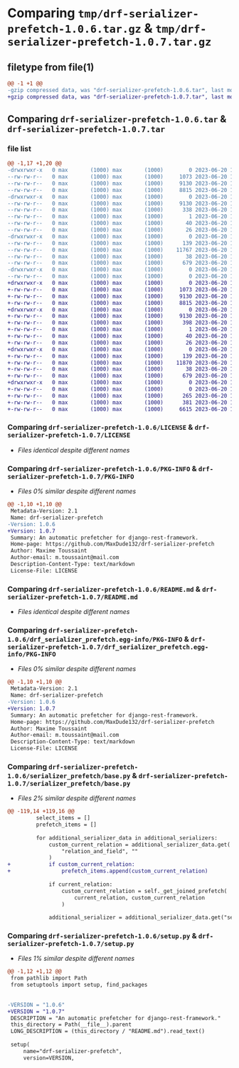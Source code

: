 # Comparing `tmp/drf-serializer-prefetch-1.0.6.tar.gz` & `tmp/drf-serializer-prefetch-1.0.7.tar.gz`

## filetype from file(1)

```diff
@@ -1 +1 @@
-gzip compressed data, was "drf-serializer-prefetch-1.0.6.tar", last modified: Tue Jun 20 17:29:00 2023, max compression
+gzip compressed data, was "drf-serializer-prefetch-1.0.7.tar", last modified: Tue Jun 20 19:55:30 2023, max compression
```

## Comparing `drf-serializer-prefetch-1.0.6.tar` & `drf-serializer-prefetch-1.0.7.tar`

### file list

```diff
@@ -1,17 +1,20 @@
-drwxrwxr-x   0 max       (1000) max       (1000)        0 2023-06-20 17:29:00.446236 drf-serializer-prefetch-1.0.6/
--rw-rw-r--   0 max       (1000) max       (1000)     1073 2023-06-20 13:02:29.000000 drf-serializer-prefetch-1.0.6/LICENSE
--rw-rw-r--   0 max       (1000) max       (1000)     9130 2023-06-20 17:29:00.446236 drf-serializer-prefetch-1.0.6/PKG-INFO
--rw-rw-r--   0 max       (1000) max       (1000)     8815 2023-06-20 16:22:03.000000 drf-serializer-prefetch-1.0.6/README.md
-drwxrwxr-x   0 max       (1000) max       (1000)        0 2023-06-20 17:29:00.446236 drf-serializer-prefetch-1.0.6/drf_serializer_prefetch.egg-info/
--rw-rw-r--   0 max       (1000) max       (1000)     9130 2023-06-20 17:29:00.000000 drf-serializer-prefetch-1.0.6/drf_serializer_prefetch.egg-info/PKG-INFO
--rw-rw-r--   0 max       (1000) max       (1000)      338 2023-06-20 17:29:00.000000 drf-serializer-prefetch-1.0.6/drf_serializer_prefetch.egg-info/SOURCES.txt
--rw-rw-r--   0 max       (1000) max       (1000)        1 2023-06-20 17:29:00.000000 drf-serializer-prefetch-1.0.6/drf_serializer_prefetch.egg-info/dependency_links.txt
--rw-rw-r--   0 max       (1000) max       (1000)       40 2023-06-20 17:29:00.000000 drf-serializer-prefetch-1.0.6/drf_serializer_prefetch.egg-info/requires.txt
--rw-rw-r--   0 max       (1000) max       (1000)       26 2023-06-20 17:29:00.000000 drf-serializer-prefetch-1.0.6/drf_serializer_prefetch.egg-info/top_level.txt
-drwxrwxr-x   0 max       (1000) max       (1000)        0 2023-06-20 17:29:00.446236 drf-serializer-prefetch-1.0.6/serializer_prefetch/
--rw-rw-r--   0 max       (1000) max       (1000)      139 2023-06-20 14:41:43.000000 drf-serializer-prefetch-1.0.6/serializer_prefetch/__init__.py
--rw-rw-r--   0 max       (1000) max       (1000)    11767 2023-06-20 17:27:49.000000 drf-serializer-prefetch-1.0.6/serializer_prefetch/base.py
--rw-rw-r--   0 max       (1000) max       (1000)       38 2023-06-20 17:29:00.446236 drf-serializer-prefetch-1.0.6/setup.cfg
--rw-rw-r--   0 max       (1000) max       (1000)      679 2023-06-20 17:28:45.000000 drf-serializer-prefetch-1.0.6/setup.py
-drwxrwxr-x   0 max       (1000) max       (1000)        0 2023-06-20 17:29:00.446236 drf-serializer-prefetch-1.0.6/tests/
--rw-rw-r--   0 max       (1000) max       (1000)        0 2023-06-20 15:59:03.000000 drf-serializer-prefetch-1.0.6/tests/__init__.py
+drwxrwxr-x   0 max       (1000) max       (1000)        0 2023-06-20 19:55:30.607313 drf-serializer-prefetch-1.0.7/
+-rw-rw-r--   0 max       (1000) max       (1000)     1073 2023-06-20 13:02:29.000000 drf-serializer-prefetch-1.0.7/LICENSE
+-rw-rw-r--   0 max       (1000) max       (1000)     9130 2023-06-20 19:55:30.607313 drf-serializer-prefetch-1.0.7/PKG-INFO
+-rw-rw-r--   0 max       (1000) max       (1000)     8815 2023-06-20 16:22:03.000000 drf-serializer-prefetch-1.0.7/README.md
+drwxrwxr-x   0 max       (1000) max       (1000)        0 2023-06-20 19:55:30.607313 drf-serializer-prefetch-1.0.7/drf_serializer_prefetch.egg-info/
+-rw-rw-r--   0 max       (1000) max       (1000)     9130 2023-06-20 19:55:30.000000 drf-serializer-prefetch-1.0.7/drf_serializer_prefetch.egg-info/PKG-INFO
+-rw-rw-r--   0 max       (1000) max       (1000)      398 2023-06-20 19:55:30.000000 drf-serializer-prefetch-1.0.7/drf_serializer_prefetch.egg-info/SOURCES.txt
+-rw-rw-r--   0 max       (1000) max       (1000)        1 2023-06-20 19:55:30.000000 drf-serializer-prefetch-1.0.7/drf_serializer_prefetch.egg-info/dependency_links.txt
+-rw-rw-r--   0 max       (1000) max       (1000)       40 2023-06-20 19:55:30.000000 drf-serializer-prefetch-1.0.7/drf_serializer_prefetch.egg-info/requires.txt
+-rw-rw-r--   0 max       (1000) max       (1000)       26 2023-06-20 19:55:30.000000 drf-serializer-prefetch-1.0.7/drf_serializer_prefetch.egg-info/top_level.txt
+drwxrwxr-x   0 max       (1000) max       (1000)        0 2023-06-20 19:55:30.607313 drf-serializer-prefetch-1.0.7/serializer_prefetch/
+-rw-rw-r--   0 max       (1000) max       (1000)      139 2023-06-20 14:41:43.000000 drf-serializer-prefetch-1.0.7/serializer_prefetch/__init__.py
+-rw-rw-r--   0 max       (1000) max       (1000)    11870 2023-06-20 19:49:26.000000 drf-serializer-prefetch-1.0.7/serializer_prefetch/base.py
+-rw-rw-r--   0 max       (1000) max       (1000)       38 2023-06-20 19:55:30.607313 drf-serializer-prefetch-1.0.7/setup.cfg
+-rw-rw-r--   0 max       (1000) max       (1000)      679 2023-06-20 19:55:24.000000 drf-serializer-prefetch-1.0.7/setup.py
+drwxrwxr-x   0 max       (1000) max       (1000)        0 2023-06-20 19:55:30.607313 drf-serializer-prefetch-1.0.7/tests/
+-rw-rw-r--   0 max       (1000) max       (1000)        0 2023-06-20 15:59:03.000000 drf-serializer-prefetch-1.0.7/tests/__init__.py
+-rw-rw-r--   0 max       (1000) max       (1000)      265 2023-06-20 19:01:15.000000 drf-serializer-prefetch-1.0.7/tests/models.py
+-rw-rw-r--   0 max       (1000) max       (1000)      381 2023-06-20 18:58:38.000000 drf-serializer-prefetch-1.0.7/tests/settings.py
+-rw-rw-r--   0 max       (1000) max       (1000)     6615 2023-06-20 19:53:22.000000 drf-serializer-prefetch-1.0.7/tests/test_serializers.py
```

### Comparing `drf-serializer-prefetch-1.0.6/LICENSE` & `drf-serializer-prefetch-1.0.7/LICENSE`

 * *Files identical despite different names*

### Comparing `drf-serializer-prefetch-1.0.6/PKG-INFO` & `drf-serializer-prefetch-1.0.7/PKG-INFO`

 * *Files 0% similar despite different names*

```diff
@@ -1,10 +1,10 @@
 Metadata-Version: 2.1
 Name: drf-serializer-prefetch
-Version: 1.0.6
+Version: 1.0.7
 Summary: An automatic prefetcher for django-rest-framework.
 Home-page: https://github.com/MaxDude132/drf-serializer-prefetch
 Author: Maxime Toussaint
 Author-email: m.toussaint@mail.com
 Description-Content-Type: text/markdown
 License-File: LICENSE
```

### Comparing `drf-serializer-prefetch-1.0.6/README.md` & `drf-serializer-prefetch-1.0.7/README.md`

 * *Files identical despite different names*

### Comparing `drf-serializer-prefetch-1.0.6/drf_serializer_prefetch.egg-info/PKG-INFO` & `drf-serializer-prefetch-1.0.7/drf_serializer_prefetch.egg-info/PKG-INFO`

 * *Files 0% similar despite different names*

```diff
@@ -1,10 +1,10 @@
 Metadata-Version: 2.1
 Name: drf-serializer-prefetch
-Version: 1.0.6
+Version: 1.0.7
 Summary: An automatic prefetcher for django-rest-framework.
 Home-page: https://github.com/MaxDude132/drf-serializer-prefetch
 Author: Maxime Toussaint
 Author-email: m.toussaint@mail.com
 Description-Content-Type: text/markdown
 License-File: LICENSE
```

### Comparing `drf-serializer-prefetch-1.0.6/serializer_prefetch/base.py` & `drf-serializer-prefetch-1.0.7/serializer_prefetch/base.py`

 * *Files 2% similar despite different names*

```diff
@@ -119,14 +119,16 @@
         select_items = []
         prefetch_items = []
 
         for additional_serializer_data in additional_serializers:
             custom_current_relation = additional_serializer_data.get(
                 "relation_and_field", ""
             )
+            if custom_current_relation:
+                prefetch_items.append(custom_current_relation)
 
             if current_relation:
                 custom_current_relation = self._get_joined_prefetch(
                     current_relation, custom_current_relation
                 )
 
             additional_serializer = additional_serializer_data.get("serializer")
```

### Comparing `drf-serializer-prefetch-1.0.6/setup.py` & `drf-serializer-prefetch-1.0.7/setup.py`

 * *Files 1% similar despite different names*

```diff
@@ -1,12 +1,12 @@
 from pathlib import Path
 from setuptools import setup, find_packages
 
 
-VERSION = "1.0.6"
+VERSION = "1.0.7"
 DESCRIPTION = "An automatic prefetcher for django-rest-framework."
 this_directory = Path(__file__).parent
 LONG_DESCRIPTION = (this_directory / "README.md").read_text()
 
 setup(
     name="drf-serializer-prefetch",
     version=VERSION,
```


